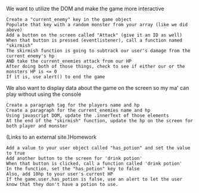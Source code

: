 We want to utilize the DOM and make the game more interactive

    Create a "current_enemy" key in the game object
    Populate that key with a random monster from your array (like we did above)
    Add a button on the screen called "Attack" (give it an ID as well)
    When that button is pressed (eventlistener), call a function named "skirmish"
    The skirmish function is going to subtrack our user's damage from the current enemy's hp
    AND take the current_enemies attack from our HP
    After doing both of those things, check to see if either our or the monsters HP is <= 0
    If it is, use alert() to end the game

We also want to display data about the game on the screen so my ma' can play without using the console

    Create a paragraph tag for the players name and hp
    Create a paragraph for the current_enemies name and hp
    Using javascript DOM, update the .innerText of those elements
    At the end of the "skirmish" function, update the hp on the screen for both player and monster

 (Links to an external site.)Homework

    Add a value to your user object called "has_potion" and set the value to true
    Add another button to the screen for 'drink potion'
    When that button is clicked, call a function called 'drink potion'
    In the function, set the "has_potion" key to false
    Also, add 10hp to your user's current HP
    If the game.user.has_potion is false, use an alert to let the user know that they don't have a potion to use.
